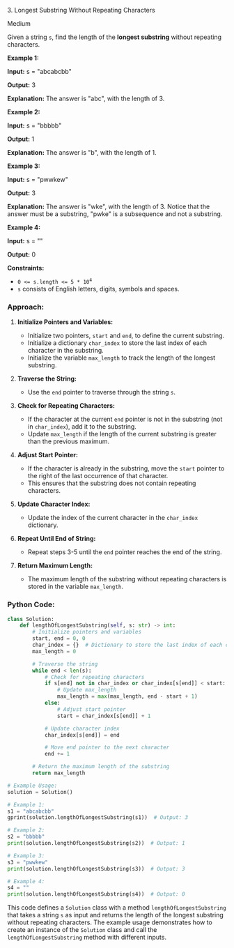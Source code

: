 3\. Longest Substring Without Repeating Characters

Medium

Given a string `s`, find the length of the **longest substring** without repeating characters.

**Example 1:**

**Input:** s = "abcabcbb"

**Output:** 3

**Explanation:** The answer is "abc", with the length of 3. 

**Example 2:**

**Input:** s = "bbbbb"

**Output:** 1

**Explanation:** The answer is "b", with the length of 1. 

**Example 3:**

**Input:** s = "pwwkew"

**Output:** 3

**Explanation:** The answer is "wke", with the length of 3. Notice that the answer must be a substring, "pwke" is a subsequence and not a substring. 

**Example 4:**

**Input:** s = ""

**Output:** 0 

**Constraints:**

*   <code>0 <= s.length <= 5 * 10<sup>4</sup></code>
*   `s` consists of English letters, digits, symbols and spaces.

### Approach:

1. **Initialize Pointers and Variables:**
   - Initialize two pointers, `start` and `end`, to define the current substring.
   - Initialize a dictionary `char_index` to store the last index of each character in the substring.
   - Initialize the variable `max_length` to track the length of the longest substring.

2. **Traverse the String:**
   - Use the `end` pointer to traverse through the string `s`.

3. **Check for Repeating Characters:**
   - If the character at the current `end` pointer is not in the substring (not in `char_index`), add it to the substring.
   - Update `max_length` if the length of the current substring is greater than the previous maximum.

4. **Adjust Start Pointer:**
   - If the character is already in the substring, move the `start` pointer to the right of the last occurrence of that character.
   - This ensures that the substring does not contain repeating characters.

5. **Update Character Index:**
   - Update the index of the current character in the `char_index` dictionary.

6. **Repeat Until End of String:**
   - Repeat steps 3-5 until the `end` pointer reaches the end of the string.

7. **Return Maximum Length:**
   - The maximum length of the substring without repeating characters is stored in the variable `max_length`.

### Python Code:

```python
class Solution:
    def lengthOfLongestSubstring(self, s: str) -> int:
        # Initialize pointers and variables
        start, end = 0, 0
        char_index = {}  # Dictionary to store the last index of each character
        max_length = 0

        # Traverse the string
        while end < len(s):
            # Check for repeating characters
            if s[end] not in char_index or char_index[s[end]] < start:
                # Update max_length
                max_length = max(max_length, end - start + 1)
            else:
                # Adjust start pointer
                start = char_index[s[end]] + 1

            # Update character index
            char_index[s[end]] = end

            # Move end pointer to the next character
            end += 1

        # Return the maximum length of the substring
        return max_length

# Example Usage:
solution = Solution()

# Example 1:
s1 = "abcabcbb"
gprint(solution.lengthOfLongestSubstring(s1))  # Output: 3

# Example 2:
s2 = "bbbbb"
print(solution.lengthOfLongestSubstring(s2))  # Output: 1

# Example 3:
s3 = "pwwkew"
print(solution.lengthOfLongestSubstring(s3))  # Output: 3

# Example 4:
s4 = ""
print(solution.lengthOfLongestSubstring(s4))  # Output: 0
```

This code defines a `Solution` class with a method `lengthOfLongestSubstring` that takes a string `s` as input and returns the length of the longest substring without repeating characters. The example usage demonstrates how to create an instance of the `Solution` class and call the `lengthOfLongestSubstring` method with different inputs.